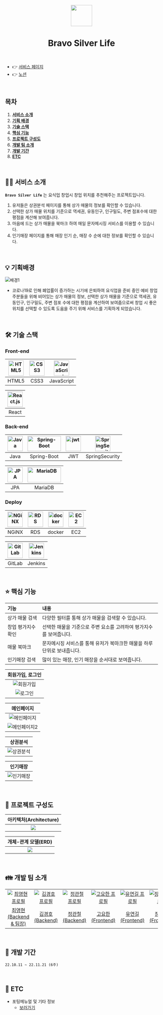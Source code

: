 <div align="center">
<img src ="https://user-images.githubusercontent.com/97828427/201554716-a973cd63-6fc1-41c2-9ce1-48a5b9505d8a.png" width=70/>
  <h1>Bravo Silver Life</h1>
  <br/>
</div>

- 👉 [서비스 페이지](https://k7c208.p.ssafy.io)
- 👉 [노션](https://www.notion.so/SSAFY-f54ede87080f401faf3d9c3846ffca93)
<!-- - 👉 [시연영상]() -->

<br />

## 목차

1. [**서비스 소개**](#🤷‍♂️-서비스-소개)
1. [**기획 배경**](#💡-기획배경)
1. [**기술 스택**](#🛠-기술-스택)
1. [**핵심 기능**](#⭐-핵심-기능)
1. [**프로젝트 구성도**](#📂-프로젝트-구성도)
1. [**개발 팀 소개**](#👪-개발-팀-소개)
1. [**개발 기간**](#📅-개발-기간)
1. [**ETC**](#🎸-etc)

<br />

<div id="1"></div>

## 🤷‍♂️ 서비스 소개

**`Bravo Silver Life`** 는 요식업 창업시 창업 위치를 추천해주는 프로젝트입니다.

1. 유저들은 상권분석 페이지를 통해 상가 매물의 정보를 확인할 수 있습니다.
2. 선택한 상가 매물 위치를 기준으로 역세권, 유동인구, 인구밀도, 주변 점포수에 대한 평점을 계산해 보여줍니다.
3. 마음에 드는 상가 매물을 북마크 하여 매일 문자메시징 서비스를 이용할 수 있습니다.
4. 인기매장 페이지를 통해 매장 인기 순, 매장 수 순에 대한 정보를 확인할 수 있습니다.

<br />

<div id="2"></div>

## 💡 기획배경

![배경1](https://user-images.githubusercontent.com/97828427/201811672-e71126dc-528d-495d-995c-78936cb9d106.png)

- 코로나19로 인해 폐업률이 증가하는 시기에 은퇴하여 요식업을 준비 중인 예비 창업주분들을 위해 비어있는 상가 매물의 정보, 선택한 상가 매물을 기준으로 역세권, 유동인구, 인구밀도, 주변 점포 수에 대한 평점을 계산하여 보여줌으로써 창업 시 좋은 위치를 선택할 수 있도록 도움을 주기 위해 서비스를 기획하게 되었습니다.

<br />

<div id="3"></div>

## 🛠 기술 스택

### **Front-end**

| <img src="https://profilinator.rishav.dev/skills-assets/html5-original-wordmark.svg" alt="HTML5" width="50px" height="50px" /> | <img src="https://profilinator.rishav.dev/skills-assets/css3-original-wordmark.svg" alt="CSS3" width="50px" height="50px" /> | <img src="https://profilinator.rishav.dev/skills-assets/javascript-original.svg" alt="JavaScript" width="50px" height="50px" /> |
| :----------------------------------------------------------------------------------------------------------------------------: | :--------------------------------------------------------------------------------------------------------------------------: | :-----------------------------------------------------------------------------------------------------------------------------: |
|                                                             HTML5                                                              |                                                             CSS3                                                             |                                                           JavaScript                                                            |

| <img src="https://profilinator.rishav.dev/skills-assets/react-original-wordmark.svg" alt="React.js" width="50px" height="50px" /> |
| :-------------------------------------------------------------------------------------------------------------------------------: |
|                                                               React                                                               |

### **Back-end**

| <img src="https://profilinator.rishav.dev/skills-assets/java-original-wordmark.svg" alt="Java" width="50px" height="50px" /> | <img src="https://www.seekpng.com/png/full/142-1425436_spring-boot.png" alt="Spring-Boot" width="110px" height="50px" /> | <img src="https://seeklogo.com/images/J/jwt-logo-65D86B4640-seeklogo.com.png" alt="jwt" width="50px" height="50px" /> | <img src="https://img1.daumcdn.net/thumb/R800x0/?scode=mtistory2&fname=https%3A%2F%2Fblog.kakaocdn.net%2Fdn%2Fzeffk%2Fbtrc3pNddy4%2FbTtid8MLs8HPjAmADYDfa0%2Fimg.png" alt="SpringSecurity" width="50px" height="50px"> |
| :--------------------------------------------------------------------------------------------------------------------------: | :----------------------------------------------------------------------------------------------------------------------: | :-------------------------------------------------------------------------------------------------------------------: | :--------------------------------------------------------------------------------------------------------------------------------------------------------------------------------------------------------------------: |
|                                                             Java                                                             |                                                       Spring-Boot                                                        |                                                          JWT                                                          |                                                                                                     SpringSecurity                                                                                                     |

| <img src="https://minkukjo.github.io/assets//img/spring-data-logo.png" alt="JPA" width="50px" height="50px"> | <img src="https://seeklogo.com/images/M/mariadb-logo-3CC78F4035-seeklogo.com.png" alt="MariaDB" width="110px" height="50px" /> |
| :----------------------------------------------------------------------------------------------------------: | :----------------------------------------------------------------------------------------------------------------------------: |
|                                                     JPA                                                      |                                                            MariaDB                                                             |

### **Deploy**

| <img src="https://profilinator.rishav.dev/skills-assets/nginx-original.svg" alt="NGiNX" width="50px" height="50px" /> | <img src="https://seeklogo.com/images/A/aws-rds-relational-database-service-logo-99EA3E8EA4-seeklogo.com.png" alt="RDS" width="50px" height="50px" /> | <img src="https://profilinator.rishav.dev/skills-assets/docker-original-wordmark.svg" alt="docker" width="50px" height="50px" /> | <img src="https://seeklogo.com/images/A/aws-ec2-elastic-compute-cloud-logo-2F9E73DBA5-seeklogo.com.png" alt="EC2" height="50px" width="50px" /> |
| :-------------------------------------------------------------------------------------------------------------------: | :---------------------------------------------------------------------------------------------------------------------------------------------------: | :------------------------------------------------------------------------------------------------------------------------------: | :---------------------------------------------------------------------------------------------------------------------------------------------: |
|                                                         NGiNX                                                         |                                                                          RDS                                                                          |                                                              docker                                                              |                                                                       EC2                                                                       |

| <img src="https://profilinator.rishav.dev/skills-assets/gitlab.svg" alt="GitLab" height="50px" width="50px" /> | <img src="https://profilinator.rishav.dev/skills-assets/jenkins-icon.svg" alt="Jenkins" height="50px" width="50px"/> |
| :------------------------------------------------------------------------------------------------------------: | :------------------------------------------------------------------------------------------------------------------: |
|                                                     GitLab                                                     |                                                       Jenkins                                                        |

<br />

<div id="4"></div>

## ⭐ 핵심 기능

| 기능               | 내용                                                                   |
| :----------------- | :--------------------------------------------------------------------- |
| 상가 매물 검색     | 다양한 필터를 통해 상가 매물을 검색할 수 있습니다.                     |
| 창업 평가지수 확인 | 선택한 매물을 기준으로 주변 요소를 고려하여 평가지수를 보여줍니다.     |
| 매물 북마크        | 문자메시징 서비스를 통해 유저가 북마크한 매물을 하루단위로 보내줍니다. |
| 인기매장 검색      | 많이 있는 매장, 인기 매장을 순서대로 보여줍니다.                       |

|                                                  회원가입, 로그인                                                  |
| :----------------------------------------------------------------------------------------------------------------: |
| ![회원가입](https://user-images.githubusercontent.com/97828427/202914108-a38e73f4-5331-4cc6-848b-426a70b75243.png) |
|  ![로그인](https://user-images.githubusercontent.com/97828427/202914099-dbf5cbfc-fcf1-4354-9cf0-e7ec77eeab82.png)  |

|                                                      메인페이지                                                       |
| :-------------------------------------------------------------------------------------------------------------------: |
| ![메인페이지](https://user-images.githubusercontent.com/97828427/202914101-a21c7df9-22d0-4982-9751-29ee97b9c40f.png)  |
| ![메인페이지2](https://user-images.githubusercontent.com/97828427/202914102-3f36c282-be1b-4316-b9fd-4b003fbde1eb.png) |

|                                                      상권분석                                                      |
| :----------------------------------------------------------------------------------------------------------------: |
| ![상권분석](https://user-images.githubusercontent.com/97828427/202914104-b46d0b01-6999-425c-897e-af3b612edea4.png) |

|                                                      인기매장                                                      |
| :----------------------------------------------------------------------------------------------------------------: |
| ![인기매장](https://user-images.githubusercontent.com/97828427/202914105-60bae524-2567-4855-86b7-107146644cda.png) |

<br />

<div id="5"></div>

## 📂 프로젝트 구성도

|                                              아키텍처(Architecture)                                               |
| :---------------------------------------------------------------------------------------------------------------: |
| <img src="https://user-images.githubusercontent.com/97828427/202912364-f74c2b60-749c-4712-8c1b-50f230624a2b.png"> |

|                                                개체-관계 모델(ERD)                                                |
| :---------------------------------------------------------------------------------------------------------------: |
| <img src="https://user-images.githubusercontent.com/97828427/202912362-aaf007aa-2920-4a08-8fba-05aca38af437.png"> |

<br />

<div id="6"></div>

## 👪 개발 팀 소개

<table>
  <tr>
    <td align="center" width="150px">
      <a href="#" target="_blank">
        <img src="https://avatars.githubusercontent.com/u/43947420?v=4" alt="최영현 프로필" />
      </a>
    </td>
    <td align="center" width="150px">
      <a href="#" target="_blank">
        <img src="https://avatars.githubusercontent.com/u/97828427?v=4" alt="김경호 프로필" />
      </a>
    </td>
    <td align="center" width="150px">
      <a href="#" target="_blank">
        <img src="" alt="정관철 프로필" />
      </a>
    </td>
    <td align="center" width="150px">
      <a href="#" target="_blank">
        <img src="https://avatars.githubusercontent.com/u/97574675?v=4" alt="고요한 프로필" />
      </a>
    </td>
    <td align="center" width="150px">
      <a href="#" target="_blank">
        <img src="https://avatars.githubusercontent.com/u/82526468?v=4" alt="유연길 프로필" />
      </a>
    </td>
    <td align="center" width="150px">
      <a href="#" target="_blank">
        <img src="https://avatars.githubusercontent.com/u/97578399?v=4" alt="장우주 프로필" />
      </a>
    </td>
  </tr>
  <tr>
    <td align="center">
      <a href="https://github.com/choiyounghyun" target="_blank">
        최영현<br />(Backend & 팀장)
      </a>
    </td>
    <td align="center">
      <a href="https://github.com/rudgh46" target="_blank">
        김경호<br />(Backend)
      </a>
    </td>
    <td align="center">
      <a href="https://github.com/mokokodev" target="_blank">
        정관철<br />(Backend)
      </a>
    </td>
    <td align="center">
      <a href="https://github.com/rdg9074" target="_blank">
        고요한<br />(Frontend)
      </a>
    </td>
    <td align="center">
      <a href="https://github.com/PIMA1233" target="_blank">
        유연길<br />(Frontend)
      </a>
    </td>
    <td align="center">
      <a href="https://github.com/jang-uju" target="_blank">
        장우주<br />(Frontend)
      </a>
    </td>
  </tr>
</table>

<br />

<div id="7"></div>

## 📅 개발 기간

`22.10.11 ~ 22.11.21 (6주)`

<br />

<div id="8"></div>

## 🎸 ETC

- 포팅메뉴얼 및 기타 정보
  - [보러가기](exec/README.md)
